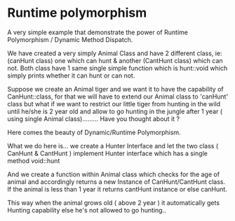 # Runtime polymorphism

A very simple example that demonstrate the power of Runtime Polymorphism / Dynamic Method Dispatch.

We have created a very simply Animal Class and have 2 different class, ie: (canHunt class) one which can hunt & another (CantHunt class) which can not. 
Both class have 1 same single simple function which is hunt::void which simply prints whether it can hunt or can not.

Suppose we create an Animal tiger and we want it to have the capability of CanHunt::class, for that we will have to extend our Animal class to 'canHunt' class 
but what if we want to restrict our little tiger from hunting in the wild until he/she is 2 year old and allow to go hunting in the jungle after 1 year 
( using single Animal class)......... Have you thought about it ?

Here comes the beauty of Dynamic/Runtime Polymorphism.

What we do here is... we create a Hunter Interface and let the two class ( CanHunt & CantHunt ) implement Hunter interface which has a single method void::hunt

And we create a function within Animal class which checks for the age of animal and accordingly returns a new Instance of CanHunt/CantHunt class. 
If the animal is less than 1 year it returns cantHunt instance or else canHunt.


This way when the animal grows old ( above 2 year ) it automatically gets Hunting capability else he's not allowed to go hunting..
